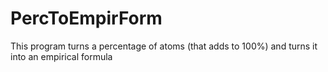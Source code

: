 # PercToEmpirForm
This program turns a percentage of atoms (that adds to 100%) and turns it into an empirical formula
